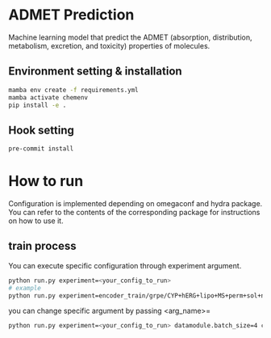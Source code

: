 # ADMET Prediction
Machine learning model that predict the ADMET (absorption, distribution, metabolism, excretion, and toxicity) properties of molecules.

## Environment setting & installation
```bash
mamba env create -f requirements.yml
mamba activate chemenv
pip install -e .
```
## Hook setting
```bash
pre-commit install
```

# How to run
Configuration is implemented depending on omegaconf and hydra package. 
You can refer to the contents of the corresponding package for instructions on how to use it.

## train process
You can execute specific configuration through experiment argument.
```bash
python run.py experiment=<your_config_to_run>
# example
python run.py experiment=encoder_train/grpe/CYP+hERG+lipo+MS+perm+sol+nabla/initial
```


you can change specific argument by passing <arg_name>=<value>
```bash
python run.py experiment=<your_config_to_run> datamodule.batch_size=4 callbacks=early_stopping
```
